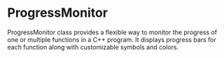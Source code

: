 # ProgressMonitor
ProgressMonitor class provides a flexible way to monitor the progress of one or multiple functions in a C++ program. It displays progress bars for each function along with customizable symbols and colors.
